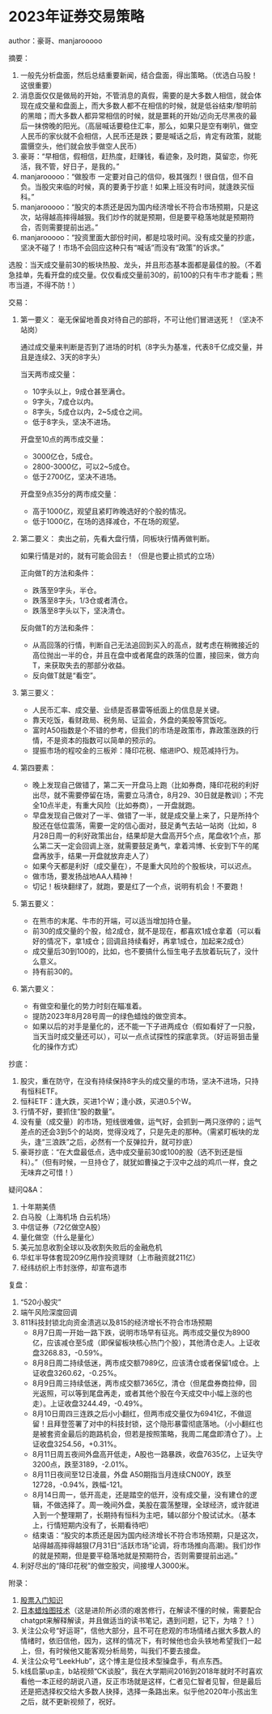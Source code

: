 # 2023年证券交易策略

author：豪哥、manjarooooo

摘要：

1. 一般先分析盘面，然后总结重要新闻，结合盘面，得出策略。（优选白马股！这很重要）
2. 消息面仅仅是做局的开始，不管消息的真假，需要的是大多数人相信，就会体现在成交量和盘面上，而大多数人都不在相信的时候，就是低谷结束/黎明前的黑暗；而大多数人都异常相信的时候，就是噩耗的开始/迈向无尽黑夜的最后一抹傍晚的阳光。（高层喊话要稳住汇率，那么，如果只是空有喇叭，做空人民币的家伙就不会相信，人民币还是跌；要是喊话之后，肯定有政策，就能震慑空头，他们就会放手做空人民币）
3. 豪哥：“早相信，假相信，赶热度，赶赚钱，看迹象，及时跑，莫留恋，你死活，我不管，好日子，是我的。”
4. manjarooooo：“做股市 一定要对自己的信仰，极其强烈！很自信，但不自负。当股灾来临的时候，真的要勇于抄底！如果上班没有时间，就逢跌买恒科。”
5. manjarooooo：“股灾的本质还是因为国内经济增长不符合市场预期，只是这次，站得越高摔得越狠。我们炒作的就是预期，但是要平稳落地就是预期符合，否则需要提前出逃。”
6. manjarooooo：“投资里面大部份时间，都是垃圾时间。没有成交量的抄底，坚决不碰了！市场不会回应这种只有“喊话”而没有“政策”的诉求。”

选股：当天成交量前30的板块热股、龙头，并且形态基本面都是最佳的股。（不着急挂单，先看开盘的成交量。仅仅看成交量前30的，前100的只有牛市才能看；熊市当道，不得不防！）

交易：

1. 第一要义：
    毫无保留地善良对待自己的部将，不可让他们冒进送死！（坚决不站岗）

    通过成交量来判断是否到了进场的时机（8字头为基准，代表8千亿成交量，并且是连续2、3天的8字头）

    当天两市成交量：
    * 10字头以上，9成仓甚至满仓。
    * 9字头，7成仓以内。
    * 8字头，5成仓以内，2~5成仓之间。
    * 低于8字头，坚决不进场。

   开盘至10点的两市成交量：
   * 3000亿仓，5成仓。
   * 2800-3000亿，可以2~5成仓。
   * 低于2700亿，坚决不进场。

   开盘至9点35分的两市成交量：
   * 高于1000亿，观望且紧盯昨晚选好的个股的情况。
   * 低于1000亿，在场的选择减仓，不在场的观望。
2. 第二要义：
   卖出之前，先看大盘行情，同板块行情再做判断。

   如果行情是对的，就有可能会回去！（但是也要止损式的立场）

   正向做T的方法和条件：
   * 跌落至9字头，半仓。
   * 跌落至8字头，1/3仓或者清仓。
   * 跌落至8字头以下，坚决清仓。
  
   反向做T的方法和条件：
   * 从高回落的行情，判断自己无法追回到买入的高点，就考虑在稍微接近的高位抛出一半的仓，并且在盘中或者尾盘的跌落的位置，接回来，做方向T，来获取失去的那部分收益。
   * 反向做T就是“看空”。

3. 第三要义：
   * 人民币汇率、成交量、业绩是否暴雷等纸面上的信息是关键。
   * 靠天吃饭，看财政局、税务局、证监会，外盘的美股等赏饭吃。
   * 富时A50指数是个不错的参考，但我们的市场是政策市，靠政策涨跌的行情，不是资本的指数可以简单的预示的。
   * 提振市场的程咬金的三板斧：降印花税、缩进IPO、规范减持行为。 

4. 第四要素：
   * 晚上发现自己做错了，第二天一开盘马上跑（比如券商，降印花税的利好出尽，就不需要停留在场，需要立马清仓，8月29、30日就是教训）；不完全10点半走，有重大风险（比如券商），一开盘就跑。
   * 早盘发现自己做对了一半、做错了一半，就是成交量上来了，只是所持个股还在低位震荡，需要一定的信心面对，鼓足勇气去站一站岗（比如，8月28日周一的利好政策出台，结果却是大盘高开5个点，尾盘收1个点，那么第二天一定会回调上涨，就需要鼓足勇气，拿着鸿博、长安到下午的尾盘再放手，结果一开盘就放弃走人了）
   * 如果今天都是利好（成交量在），不是重大风险的个股板块，可以迟点。
   * 做市场，要发扬战地AA人精神！
   * 切记！板块翻绿了，就跑，要是红了一个点，说明有机会！不要跑！

5. 第五要义：
   * 在熊市的末尾、牛市的开端，可以适当增加持仓量。
   * 前30的成交量的个股，给2成仓，就不是现在，都喜欢1成仓拿着（可以看好的情况下，拿1成仓；回调且持续看好，再拿1成仓，加起来2成仓）
   * 成交量后30到100的，比如，也不要搞什么恒生电子去放着玩玩了，没什么意义。
   * 持有前30的。

6. 第六要义：
   * 有做空和量化的势力时刻在瞄准着。
   * 提防2023年8月28号周一的绿色蜡烛的做空资本。
   * 如果以后的对手是量化的，还不能一下子进两成仓（假如看好了一只股，当天当时成交量还可以），可以一点点试探性的探底拿货。（好运哥狙击量化的操作方式）
 

抄底：

1. 股灾，重在防守，在没有持续保持8字头的成交量的市场，坚决不进场，只持有恒科ETF。
2. 恒科ETF：逢大跌，买进1个W；逢小跌，买进0.5个W。
3. 行情不好，要抓住“股的数量”。
4. 没有量（成交量）的市场，短线很难做，运气好，会抓到一两只涨停的；运气差点的还会3到5个的站岗，觉得没戏了，只是先走的那种。（需紧盯板块的龙头，逢“三浪跌”之后，必然有一个反弹拉升，就可抄底）
5. 豪哥抄底：“在大盘最低点，选中成交量前30或100的股（选不到还是恒科）。”（但有时候，一旦持仓了，就犹如曹操之于汉中之战的鸡爪一样，食之无味弃之可惜！）

疑问Q&A：

1. 十年期美债
2. 白马股（上海机场 白云机场）
3. 中信证券（72亿做空A股）
4. 量化做空（什么是量化）
5. 美元加息收割全球以及收割失败后的金融危机
6. 华虹半导体套现209亿用作投资理财（上市融资就211亿）
7. 经纬纺织上市封涨停，却宣布退市

复盘：

1. “520小股灾”
2. 端午风险深度回调
3. 811科技封锁北向资金溃逃以及815的经济增长不符合市场预期
   * 8月7日周一开始一路下跌，说明市场早有征兆。两市成交量仅为8900亿，应该减仓至5成（即保留板块核心热门个股），其他清仓走人。上证收盘3268.83，-0.59%。
   * 8月8日周二持续低迷，两市成交额7989亿，应该清仓或者保留1成仓。上证收盘3260.62，-0.25%。
   * 8月9日周三持续低迷，两市成交额7365亿，清仓（但尾盘券商拉伸，回光返照，可以等到尾盘再走，或者其他个股在今天成交中小幅上涨的也走）。上证收盘3244.49，-0.49%。
   * 8月10日周四三连跌之后小小翻红，但两市成交量仅为6941亿，不做逗留！且拜登签署了对中的科技封锁，这个隐形暴雷彻底落地。（小小翻红也是被套资金最后的跑路机会，但若是按照策略，我周二尾盘即清仓了）。上证收盘3254.56，+0.31%。
   * 8月11日周五夜间外盘高开低走，A股也一路暴跌，收盘7635亿，上证失守3200点，跌至3189，-2.01%。
   * 8月11日夜间至12日凌晨，外盘 A50期指当月连续CN00Y，跌至12728，-0.94%，跌幅-121。
   * 8月14日周一，低开高走，还是踏空的低开，没有成交量，没有建仓的逻辑，不做选择了。周一晚间外盘，美股在震荡整理，全球经济，或许就进入到一个整理期了，长期持有恒科为主吧，辅以部分个股试试水。（基本上，行情短期内没有了，长期看待吧）
   * 结束语：“股灾的本质还是因为国内经济增长不符合市场预期，只是这次，站得越高摔得越狠(7月31日“活跃市场”论调，将市场推向高潮)。我们炒作的就是预期，但是要平稳落地就是预期符合，否则需要提前出逃。”
4. 利好尽出的“降印花税”的做空股灾，间接埋人3000米。

附录：

1. [股票入门知识](./股票入门基础指南.pdf)
2. [日本蜡烛图技术](./日本蜡烛图技术.epub)（这是进阶所必须的艰苦修行，在解读不懂的时候，需要配合chatgpt来解释解读，并且做适当的读书笔记，遇到问题，记下，为啥？！）
3. 关注公众号“好运哥”，信他大部分，且不可在悲观的市场情绪占据大多数人的情绪时，依旧信他，因为，这样的情况下，有时候他也会头铁地希望我们一起上，但，有时候他又能客观分析局势，叫我们不要去接盘。
4. 关注公众号“LeekHub”，这个博主是位技术型操盘手，有点东西。
5. k线启蒙up主，b站视频“CK谈股”，我在大学期间2016到2018年就时不时喜欢看他一本正经的胡说八道，反正市场就是这样，仁者见仁智者见智，但是最后还是把选择权交给大多数人抉择，选择一条路出来。似乎他2020年小孩出生之后，就不更新视频了，祝好。
